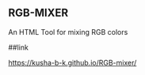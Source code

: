 
## RGB-MIXER

An HTML Tool for mixing RGB colors 

##link

https://kusha-b-k.github.io/RGB-mixer/


